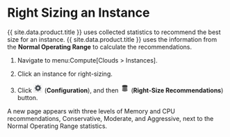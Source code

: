 # Right Sizing an Instance

{{ site.data.product.title }} uses collected statistics to recommend the best size for
an instance. {{ site.data.product.title }} uses the information from the **Normal
Operating Range** to calculate the recommendations.

1.  Navigate to menu:Compute\[Clouds \> Instances\].

2.  Click an instance for right-sizing.

3.  Click ![1847](/images/1847.png) (**Configuration**), and then
    ![2163](/images/2163.png) (**Right-Size Recommendations**) button.

A new page appears with three levels of Memory and CPU recommendations,
Conservative, Moderate, and Aggressive, next to the Normal Operating
Range statistics.
